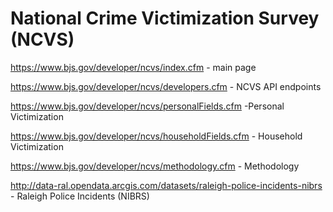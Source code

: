 # National Crime Victimization Survey (NCVS)


https://www.bjs.gov/developer/ncvs/index.cfm - main page

https://www.bjs.gov/developer/ncvs/developers.cfm - NCVS API endpoints

https://www.bjs.gov/developer/ncvs/personalFields.cfm -Personal Victimization

https://www.bjs.gov/developer/ncvs/householdFields.cfm - Household Victimization

https://www.bjs.gov/developer/ncvs/methodology.cfm - Methodology

http://data-ral.opendata.arcgis.com/datasets/raleigh-police-incidents-nibrs - Raleigh Police Incidents (NIBRS)